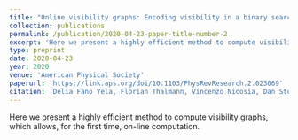 ```yaml
---
title: "Online visibility graphs: Encoding visibility in a binary search tree"
collection: publications
permalink: /publication/2020-04-23-paper-title-number-2
excerpt: 'Here we present a highly efficient method to compute visibility graphs, which allows, for the first time, on-line computation.'
type: preprint
date: 2020-04-23
year: 2020
venue: 'American Physical Society'
paperurl: 'https://link.aps.org/doi/10.1103/PhysRevResearch.2.023069'
citation: 'Delia Fano Yela, Florian Thalmann, Vincenzo Nicosia, Dan Stowell and Mark B. Sandler, <i>Online visibility graphs: Encoding visibility in a binary search tree</i>, Phys. Rev. Research, April 2020'
---
```

Here we present a highly efficient method to compute visibility graphs, which allows, for the first time, on-line computation.
